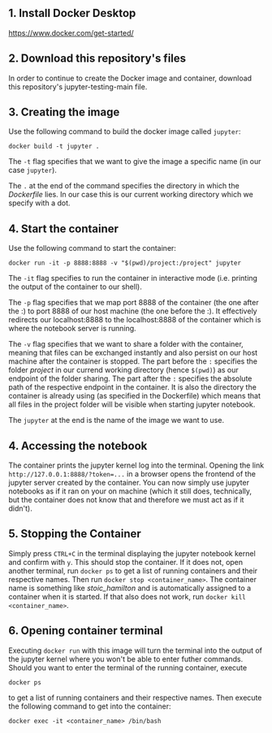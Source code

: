 ## 1. Install Docker Desktop
https://www.docker.com/get-started/

## 2. Download this repository's files
In order to continue to create the Docker image and container, download this repository's jupyter-testing-main file.

## 3. Creating the image
Use the following command to build the docker image called `jupyter`:
```
docker build -t jupyter .
```

The `-t` flag specifies that we want to give the image a specific name (in our case `jupyter`). 

The `.` at the end of the command specifies the directory in which the *Dockerfile* lies. In our case this is our current working directory which we specify with a dot.

## 4. Start the container
Use the following command to start the container:
```
docker run -it -p 8888:8888 -v "$(pwd)/project:/project" jupyter
```

The `-it` flag specifies to run the container in interactive mode (i.e. printing the output of the container to our shell). 

The `-p` flag specifies that we map port 8888 of the container (the one after the :) to port 8888 of our host machine (the one before the :). It effectively redirects our localhost:8888 to the localhost:8888 of the container which is where the notebook server is running.

The `-v` flag specifies that we want to share a folder with the container, meaning that files can be exchanged instantly and also persist on our host machine after the container is stopped. The part before the `:` specifies the folder *project* in our currend working directory (hence `$(pwd)`) as our endpoint of the folder sharing. The part after the `:` specifies the absolute path of the respective endpoint in the container. It is also the directory the container is already using (as specified in the Dockerfile) which means that all files in the project folder will be visible when starting jupyter notebook. 

The `jupyter` at the end is the name of the image we want to use.

## 4. Accessing the notebook
The container prints the jupyter kernel log into the terminal. Opening the link `http://127.0.0.1:8888/?token=...` in a browser opens the frontend of the jupyter server created by the container. You can now simply use jupyter notebooks as if it ran on your on machine (which it still does, technically, but the container does not know that and therefore we must act as if it didn't).

## 5. Stopping the Container
Simply press `CTRL+C` in the terminal displaying the jupyter notebook kernel and confirm with `y`. This should stop the container. If it does not, open another terminal, run `docker ps` to get a list of running containers and their respective names. Then run `docker stop <container_name>`. The container name is something like *stoic_hamilton* and is automatically assigned to a container when it is started. If that also does not work, run `docker kill <container_name>`. 

## 6. Opening container terminal
Executing `docker run` with this image will turn the terminal into the output of the jupyter kernel where you won't be able to enter futher commands. Should you want to enter the terminal of the running container, execute 
```
docker ps
```
to get a list of running containers and their respective names. Then execute the following command to get into the container:
```
docker exec -it <container_name> /bin/bash
```
